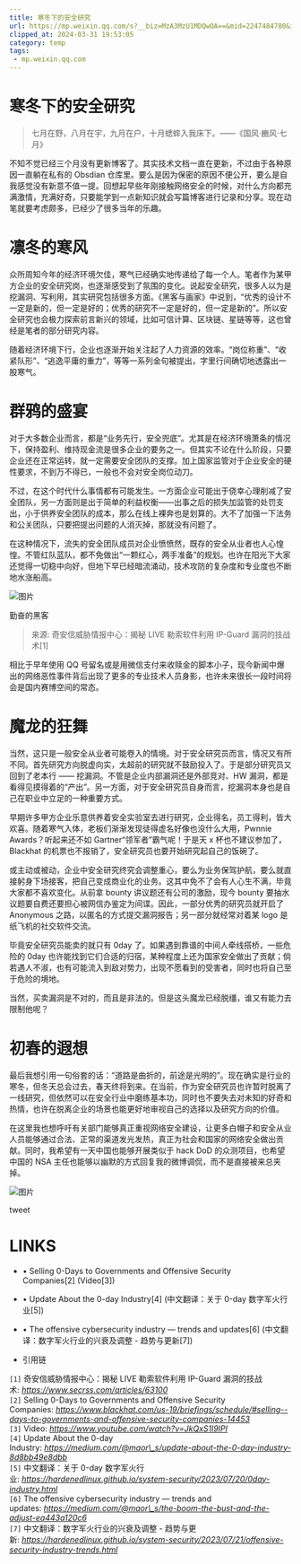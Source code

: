 ```yaml
---
title: 寒冬下的安全研究
url: https://mp.weixin.qq.com/s?__biz=MzA3MzU1MDQwOA==&mid=2247484780&idx=1&sn=68fca63ffe9ef65212a9cc5730d408a3&chksm=9f0c1a4ba87b935d68f6a9bcd2b3468dcf8ab0859e7c6dfb0ee82916f76cee26b9604716169c&mpshare=1&scene=1&srcid=0216kAQxj4eU9lVxrYI6szh1&sharer_shareinfo=d4e1dba1a4fc75ab8e60d414898e4140&sharer_shareinfo_first=d4e1dba1a4fc75ab8e60d414898e4140#rd
clipped_at: 2024-03-31 19:53:05
category: temp
tags: 
 - mp.weixin.qq.com
---
```



# 寒冬下的安全研究

> 七月在野，八月在宇，九月在户，十月蟋蟀入我床下。——《国风·豳风·七月》

不知不觉已经三个月没有更新博客了。其实技术文档一直在更新，不过由于各种原因一直躺在私有的 Obsdian 仓库里。要么是因为保密的原因不便公开，要么是自我感觉没有新意不值一提。回想起早些年刚接触网络安全的时候，对什么方向都充满激情，充满好奇，只要能学到一点新知识就会写篇博客进行记录和分享。现在动笔就要考虑颇多，已经少了很多当年的乐趣。

# 凛冬的寒风

众所周知今年的经济环境欠佳，寒气已经确实地传递给了每一个人。笔者作为某甲方企业的安全研究岗，也逐渐感受到了氛围的变化。说起安全研究，很多人以为是挖漏洞、写利用，其实研究包括很多方面。《黑客与画家》中说到，“优秀的设计不一定是新的，但一定是好的；优秀的研究不一定是好的，但一定是新的”。所以安全研究也会极力探索前言新兴的领域，比如可信计算、区块链、星链等等，这也曾经是笔者的部分研究内容。

随着经济环境下行，企业也逐渐开始关注起了人力资源的效率。“岗位称重”、“收紧队形”、“逃逸平庸的重力”，等等一系列金句被提出，字里行间确切地透露出一股寒气。

# 群鸦的盛宴

对于大多数企业而言，都是“业务先行，安全兜底”。尤其是在经济环境萧条的情况下，保持盈利、维持现金流是很多企业的要务之一。但其实不论在什么阶段，只要企业还在正常运转，就一定需要安全团队的支撑。加上国家监管对于企业安全的硬性要求，不到万不得已，一般也不会对安全岗位动刀。

不过，在这个时代什么事情都有可能发生。一方面企业可能出于侥幸心理削减了安全团队，另一方面则是出于简单的利益权衡——出事之后的损失加监管的处罚支出，小于供养安全团队的成本，那么在线上裸奔也是划算的。大不了加强一下法务和公关团队，只要把提出问题的人消灭掉，那就没有问题了。

在这种情况下，流失的安全团队成员对企业愤愤然，既存的安全从业者也人心惶惶。不管红队蓝队，都不免做出“一颗红心，两手准备”的规划。也许在阳光下大家还觉得一切稳中向好，但地下早已经暗流涌动，技术攻防的复杂度和专业度也不断地水涨船高。

![图片](assets/1711885985-697b36f257dfe8c91cba4e17885d3ed8.webp "null")

勤奋的黑客

> 来源: 奇安信威胁情报中心：揭秘 LIVE 勒索软件利用 IP-Guard 漏洞的技战术\[1\]

相比于早年使用 QQ 号留名或是用微信支付来收赎金的脚本小子，现今新闻中爆出的网络恶性事件背后出现了更多的专业技术人员身影，也许未来很长一段时间将会是国内赛博空间的常态。

# 魔龙的狂舞

当然，这只是一般安全从业者可能卷入的情境。对于安全研究员而言，情况又有所不同。首先研究方向脱虚向实，太超前的研究就不鼓励投入了。于是部分研究员又回到了老本行 —— 挖漏洞。不管是企业内部漏洞还是外部竞对、HW 漏洞，都是看得见摸得着的“产出”。另一方面，对于安全研究员自身而言，挖漏洞本身也是自己在职业中立足的一种重要方式。

早期许多甲方企业乐意供养着安全实验室去进行研究，企业得名，员工得利，皆大欢喜。随着寒气入体，老板们渐渐发现徒得虚名好像也没什么大用，Pwnnie Awards？听起来还不如 Gartner“领军者”霸气呢！于是天 x 杯也不建议参加了，Blackhat 的机票也不报销了，安全研究员也要开始研究起自己的饭碗了。

或主动或被动，企业中安全研究终究会调整重心，要么为业务保驾护航，要么就直接躬身下场接客，把自己变成商业化的业务。这其中免不了会有人心生不满，毕竟大家都不喜欢变化。从前拿 bounty 讲议题还有公司的激励，现今 bounty 要抽水议题要自费还要担心被网信办鉴定为间谍。因此，一部分优秀的研究员就开启了 Anonymous 之路，以匿名的方式提交漏洞报告；另一部分就经常对着某 logo 是纸飞机的社交软件交流。

毕竟安全研究员能卖的就只有 0day 了。如果遇到靠谱的中间人牵线搭桥，一些危险的 0day 也许能找到它们合适的归宿，某种程度上还为国家安全做出了贡献；倘若遇人不淑，也有可能流入到敌对势力，出现不愿看到的受害者，同时也将自己至于危险的境地。

当然，买卖漏洞是不对的，而且是非法的。但是这头魔龙已经脱缰，谁又有能力去限制他呢？

# 初春的遐想

最后我想引用一句俗套的话：“道路是曲折的，前途是光明的”。现在确实是行业的寒冬，但冬天总会过去，春天终将到来。在当前，作为安全研究员也许暂时脱离了一线研究，但依然可以在安全行业中磨练基本功，同时也不要失去对未知的好奇和热情，也许在脱离企业的场景也能更好地审视自己的选择以及研究方向的价值。

在这里我也想呼吁有关部门能够真正重视网络安全建设，让更多白帽子和安全从业人员能够通过合法、正常的渠道发光发热，真正为社会和国家的网络安全做出贡献。同时，我希望有一天中国也能够开展类似于 hack DoD 的众测项目，也希望中国的 NSA 主任也能够以幽默的方式回复我的微博调侃，而不是直接被来总夹掉。

![图片](assets/1711885985-d6834c3403133c23c4fbf6318c6c4e18.webp "null")

tweet

# LINKS

-   • Selling 0-Days to Governments and Offensive Security Companies\[2\] (Video\[3\])
    
-   • Update About the 0-day Industry\[4\] (中文翻译：关于 0-day 数字军火行业\[5\])
    
-   • The offensive cybersecurity industry — trends and updates\[6\] (中文翻译：数字军火行业的兴衰及调整 - 趋势与更新\[7\])
    
-   引用链
    

`[1]` 奇安信威胁情报中心：揭秘 LIVE 勒索软件利用 IP-Guard 漏洞的技战术: *https://www.secrss.com/articles/63100*  
`[2]` Selling 0-Days to Governments and Offensive Security Companies: *https://www.blackhat.com/us-19/briefings/schedule/#selling--days-to-governments-and-offensive-security-companies-14453*  
`[3]` Video: *https://www.youtube.com/watch?v=JkQxS1l9IPI*  
`[4]` Update About the 0-day Industry: *https://medium.com/@maor\_s/update-about-the-0-day-industry-8d8bb49e8dbb*  
`[5]` 中文翻译：关于 0-day 数字军火行业: *https://hardenedlinux.github.io/system-security/2023/07/20/0day-industry.html*  
`[6]` The offensive cybersecurity industry — trends and updates: *https://medium.com/@maor\_s/the-boom-the-bust-and-the-adjust-ea443a120c6*  
`[7]` 中文翻译：数字军火行业的兴衰及调整 - 趋势与更新: *https://hardenedlinux.github.io/system-security/2023/07/21/offensive-security-industry-trends.html*